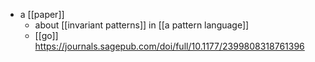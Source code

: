 - a [[paper]]
	- about [[invariant patterns]] in [[a pattern language]] 
	- [[go]] https://journals.sagepub.com/doi/full/10.1177/2399808318761396